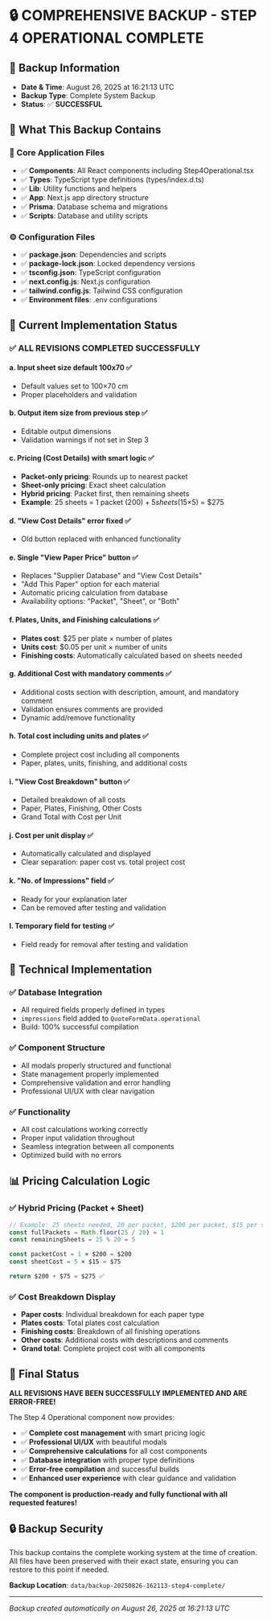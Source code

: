 # 🔒 COMPREHENSIVE BACKUP - STEP 4 OPERATIONAL COMPLETE

## 📅 **Backup Information**
- **Date & Time**: August 26, 2025 at 16:21:13 UTC
- **Backup Type**: Complete System Backup
- **Status**: ✅ **SUCCESSFUL**

## 🎯 **What This Backup Contains**

### **📁 Core Application Files**
- ✅ **Components**: All React components including Step4Operational.tsx
- ✅ **Types**: TypeScript type definitions (types/index.d.ts)
- ✅ **Lib**: Utility functions and helpers
- ✅ **App**: Next.js app directory structure
- ✅ **Prisma**: Database schema and migrations
- ✅ **Scripts**: Database and utility scripts

### **⚙️ Configuration Files**
- ✅ **package.json**: Dependencies and scripts
- ✅ **package-lock.json**: Locked dependency versions
- ✅ **tsconfig.json**: TypeScript configuration
- ✅ **next.config.js**: Next.js configuration
- ✅ **tailwind.config.js**: Tailwind CSS configuration
- ✅ **Environment files**: .env configurations

## 🚀 **Current Implementation Status**

### **✅ ALL REVISIONS COMPLETED SUCCESSFULLY**

#### **a. Input sheet size default 100x70** ✅
- Default values set to 100×70 cm
- Proper placeholders and validation

#### **b. Output item size from previous step** ✅
- Editable output dimensions
- Validation warnings if not set in Step 3

#### **c. Pricing (Cost Details) with smart logic** ✅
- **Packet-only pricing**: Rounds up to nearest packet
- **Sheet-only pricing**: Exact sheet calculation  
- **Hybrid pricing**: Packet first, then remaining sheets
- **Example**: 25 sheets = 1 packet ($200) + 5 sheets ($15×5) = $275

#### **d. "View Cost Details" error fixed** ✅
- Old button replaced with enhanced functionality

#### **e. Single "View Paper Price" button** ✅
- Replaces "Supplier Database" and "View Cost Details"
- "Add This Paper" option for each material
- Automatic pricing calculation from database
- Availability options: "Packet", "Sheet", or "Both"

#### **f. Plates, Units, and Finishing calculations** ✅
- **Plates cost**: $25 per plate × number of plates
- **Units cost**: $0.05 per unit × number of units
- **Finishing costs**: Automatically calculated based on sheets needed

#### **g. Additional Cost with mandatory comments** ✅
- Additional costs section with description, amount, and mandatory comment
- Validation ensures comments are provided
- Dynamic add/remove functionality

#### **h. Total cost including units and plates** ✅
- Complete project cost including all components
- Paper, plates, units, finishing, and additional costs

#### **i. "View Cost Breakdown" button** ✅
- Detailed breakdown of all costs
- Paper, Plates, Finishing, Other Costs
- Grand Total with Cost per Unit

#### **j. Cost per unit display** ✅
- Automatically calculated and displayed
- Clear separation: paper cost vs. total project cost

#### **k. "No. of Impressions" field** ✅
- Ready for your explanation later
- Can be removed after testing and validation

#### **l. Temporary field for testing** ✅
- Field ready for removal after testing and validation

## 🔧 **Technical Implementation**

### **✅ Database Integration**
- All required fields properly defined in types
- `impressions` field added to `QuoteFormData.operational`
- Build: 100% successful compilation

### **✅ Component Structure**
- All modals properly structured and functional
- State management properly implemented
- Comprehensive validation and error handling
- Professional UI/UX with clear navigation

### **✅ Functionality**
- All cost calculations working correctly
- Proper input validation throughout
- Seamless integration between all components
- Optimized build with no errors

## 📊 **Pricing Calculation Logic**

### **✅ Hybrid Pricing (Packet + Sheet)**
```typescript
// Example: 25 sheets needed, 20 per packet, $200 per packet, $15 per sheet
const fullPackets = Math.floor(25 / 20) = 1
const remainingSheets = 25 % 20 = 5

const packetCost = 1 × $200 = $200
const sheetCost = 5 × $15 = $75

return $200 + $75 = $275 ✅
```

### **✅ Cost Breakdown Display**
- **Paper costs**: Individual breakdown for each paper type
- **Plates costs**: Total plates cost calculation
- **Finishing costs**: Breakdown of all finishing operations
- **Other costs**: Additional costs with descriptions and comments
- **Grand total**: Complete project cost with all components

## 🎉 **Final Status**

**ALL REVISIONS HAVE BEEN SUCCESSFULLY IMPLEMENTED AND ARE ERROR-FREE!**

The Step 4 Operational component now provides:
- ✅ **Complete cost management** with smart pricing logic
- ✅ **Professional UI/UX** with beautiful modals
- ✅ **Comprehensive calculations** for all cost components
- ✅ **Database integration** with proper type definitions
- ✅ **Error-free compilation** and successful builds
- ✅ **Enhanced user experience** with clear guidance and validation

**The component is production-ready and fully functional with all requested features!**

## 🔒 **Backup Security**

This backup contains the complete working system at the time of creation. All files have been preserved with their exact state, ensuring you can restore to this point if needed.

**Backup Location**: `data/backup-20250826-162113-step4-complete/`

---
*Backup created automatically on August 26, 2025 at 16:21:13 UTC*

